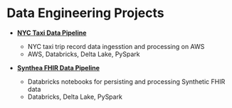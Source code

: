 # Data Engineering Projects

- [**NYC Taxi Data Pipeline**](https://github.com/kenichsberg/NYC-taxi-data-pipeline)
  -  NYC taxi trip record data ingesstion and processing on AWS
  -  AWS, Databricks, Delta Lake, PySpark
 
- [**Synthea FHIR Data Pipeline**](https://github.com/kenichsberg/synthea-fhir-to-omop-pipeline)
  -  Databricks notebooks for persisting and processing Synthetic FHIR data
  -  Databricks, Delta Lake, PySpark
